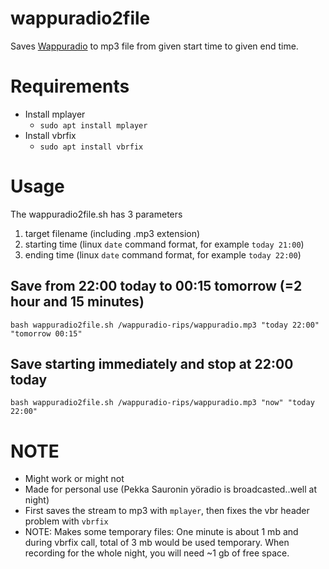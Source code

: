 # wappuradio2file
Saves [Wappuradio](https://wappuradio.fi/) to mp3 file from given start time to given end time.

# Requirements
- Install mplayer
  - `sudo apt install mplayer`
- Install vbrfix
  - `sudo apt install vbrfix`

# Usage
The wappuradio2file.sh has 3 parameters
1) target filename (including .mp3 extension)
2) starting time (linux `date` command format, for example `today 21:00`)
3) ending time (linux `date` command format, for example `today 22:00`)


## Save from 22:00 today to 00:15 tomorrow (=2 hour and 15 minutes)

`bash wappuradio2file.sh /wappuradio-rips/wappuradio.mp3 "today 22:00" "tomorrow 00:15"`

## Save starting immediately and stop at 22:00 today

`bash wappuradio2file.sh /wappuradio-rips/wappuradio.mp3 "now" "today 22:00"`

# NOTE
- Might work or might not
- Made for personal use (Pekka Sauronin yöradio is broadcasted..well at night)
- First saves the stream to mp3 with `mplayer`, then fixes the vbr header problem with `vbrfix`
- NOTE: Makes some temporary files: One minute is about 1 mb and during vbrfix call, total of 3 mb would be used temporary. When recording for the whole night, you will need ~1 gb of free space.
